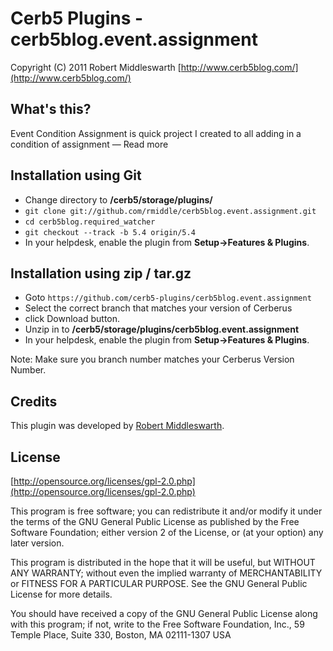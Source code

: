 Cerb5 Plugins - cerb5blog.event.assignment
===========================================
Copyright (C) 2011 Robert Middleswarth
[http://www.cerb5blog.com/](http://www.cerb5blog.com/)  

What's this?
------------
Event Condition Assignment is quick project I created to all adding in a condition of assignment — Read more 

Installation using Git
------------
* Change directory to **/cerb5/storage/plugins/**
* `git clone git://github.com/rmiddle/cerb5blog.event.assignment.git`
* `cd cerb5blog.required_watcher`
* `git checkout --track -b 5.4 origin/5.4`
* In your helpdesk, enable the plugin from **Setup->Features & Plugins**.

Installation using zip / tar.gz
------------
* Goto `https://github.com/cerb5-plugins/cerb5blog.event.assignment`
* Select the correct branch that matches your version of Cerberus
* click Download button.
* Unzip in to **/cerb5/storage/plugins/cerb5blog.event.assignment**
* In your helpdesk, enable the plugin from **Setup->Features & Plugins**.

Note: Make sure you branch number matches your Cerberus Version Number.

Credits
-------
This plugin was developed by [Robert Middleswarth](http://www.cerb5blog.com/).

License
-------

[http://opensource.org/licenses/gpl-2.0.php](http://opensource.org/licenses/gpl-2.0.php)  

This program is free software; you can redistribute it and/or modify it under the terms of the GNU General Public License as published by the Free Software Foundation; either version 2 of the License, or (at your option) any later version.

This program is distributed in the hope that it will be useful, but WITHOUT ANY WARRANTY; without even the implied warranty of MERCHANTABILITY or FITNESS FOR A PARTICULAR PURPOSE. See the GNU General Public License for more details.

You should have received a copy of the GNU General Public License along with this program; if not, write to the Free Software Foundation, Inc., 59 Temple Place, Suite 330, Boston, MA 02111-1307 USA
